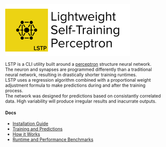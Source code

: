 <img src="https://raw.githubusercontent.com/hershyz/LSTP/master/assets/lstp_logo.png"/>

<br/>

<p>
LSTP is a CLI utility built around a <a href="https://en.wikipedia.org/wiki/Perceptron">perceptron</a> structure neural network.<br/>
The neuron and synapses are programmed differently than a traditional neural network, resulting in drastically shorter training runtimes.</br>
LSTP uses a regression algorithm combined with a proportional weight adjustment formula to make predictions during and after the training process.</br>
The network was designed for predictions based on consistantly correlated data. High variability will produce irregular results and inacurrate outputs.
</p>

<h4>Docs</h4>
<ul>
  <li><a href="https://github.com/hershyz/LSTP/blob/master/docs/Installation%20Guide.md">Installation Guide</a></li>
  <li><a href="https://github.com/hershyz/LSTP/blob/master/docs/Training%20and%20Predictions.md">Training and Predictions</a></li>
  <li><a href="https://github.com/hershyz/LSTP/blob/master/docs/How%20it%20Works.md">How it Works</a></li>
  <li><a href="https://github.com/hershyz/LSTP/blob/master/docs/Runtime%20and%20Performance%20Benchmarks.md">Runtime and Performance Benchmarks</a></li>
</ul>
